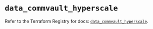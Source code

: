 # `data_commvault_hyperscale`

Refer to the Terraform Registry for docs: [`data_commvault_hyperscale`](https://registry.terraform.io/providers/commvault/commvault/1.2.10/docs/data-sources/hyperscale).

